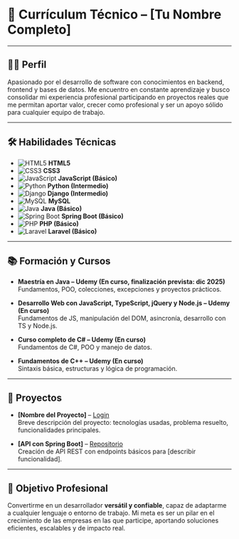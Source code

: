 # 📌 Currículum Técnico – [Tu Nombre Completo]

---

## 👨‍💻 Perfil
Apasionado por el desarrollo de software con conocimientos en backend, frontend y bases de datos. Me encuentro en constante aprendizaje y busco consolidar mi experiencia profesional participando en proyectos reales que me permitan aportar valor, crecer como profesional y ser un apoyo sólido para cualquier equipo de trabajo.

---

## 🛠️ Habilidades Técnicas

- ![HTML5](https://img.shields.io/badge/HTML5-E34F26?logo=html5&logoColor=fff) **HTML5**  
- ![CSS3](https://img.shields.io/badge/CSS3-1572B6?logo=css3&logoColor=fff) **CSS3**  
- ![JavaScript](https://img.shields.io/badge/JavaScript-F7DF1E?logo=javascript&logoColor=000) **JavaScript (Básico)**  
- ![Python](https://img.shields.io/badge/Python-3776AB?logo=python&logoColor=fff) **Python (Intermedio)**  
- ![Django](https://img.shields.io/badge/Django-092E20?logo=django&logoColor=fff) **Django (Intermedio)**  
- ![MySQL](https://img.shields.io/badge/MySQL-4479A1?logo=mysql&logoColor=fff) **MySQL**  
- ![Java](https://img.shields.io/badge/Java-007396?logo=java&logoColor=fff) **Java (Básico)**  
- ![Spring Boot](https://img.shields.io/badge/Spring%20Boot-6DB33F?logo=springboot&logoColor=fff) **Spring Boot (Básico)**  
- ![PHP](https://img.shields.io/badge/PHP-777BB4?logo=php&logoColor=fff) **PHP (Básico)**  
- ![Laravel](https://img.shields.io/badge/Laravel-FF2D20?logo=laravel&logoColor=fff) **Laravel (Básico)**  

---

## 📚 Formación y Cursos

- **Maestría en Java – Udemy (En curso, finalización prevista: dic 2025)**  
  Fundamentos, POO, colecciones, excepciones y proyectos prácticos.  

- **Desarrollo Web con JavaScript, TypeScript, jQuery y Node.js – Udemy (En curso)**  
  Fundamentos de JS, manipulación del DOM, asincronía, desarrollo con TS y Node.js.  

- **Curso completo de C# – Udemy (En curso)**  
  Fundamentos de C#, POO y manejo de datos.  

- **Fundamentos de C++ – Udemy (En curso)**  
  Sintaxis básica, estructuras y lógica de programación.

---

## 📂 Proyectos

- **[Nombre del Proyecto]** – [Login](https://sami0047g.github.io/inicio-sesion-animado/)  
  Breve descripción del proyecto: tecnologías usadas, problema resuelto, funcionalidades principales.  

- **[API con Spring Boot]** – [Repositorio](link)  
  Creación de API REST con endpoints básicos para [describir funcionalidad].  


---

## 🎯 Objetivo Profesional
Convertirme en un desarrollador **versátil y confiable**, capaz de adaptarme a cualquier lenguaje o entorno de trabajo. Mi meta es ser un pilar en el crecimiento de las empresas en las que participe, aportando soluciones eficientes, escalables y de impacto real.  

